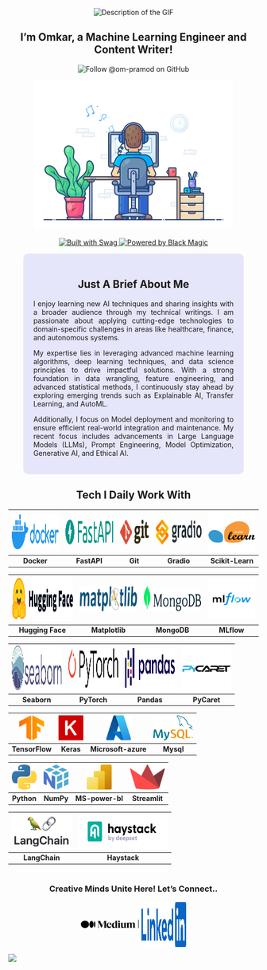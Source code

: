 <p align="center">
  <img src="https://user-images.githubusercontent.com/74750414/167504857-4129cbc1-2d10-4478-be39-3c1a3bee2dbc.gif" alt="Description of the GIF" width="400">
</p>
<h2 align="center"><b>I’m Omkar, a Machine Learning Engineer and Content Writer!</b></h2>
<div align="center">
  <a href="https://github.com/om-pramod" style="text-decoration: none;">
    <img src="https://img.shields.io/badge/Follow%20Me-GitHub-blue?style=for-the-badge&logo=github" alt="Follow @om-pramod on GitHub">
  </a>
</div>
<p align="center">
  <img src="https://raw.githubusercontent.com/andreapollastri/andreapollastri/main/intro.gif" alt="Description of the GIF" width="400">
</p>

<p align="center">
  <a href="https://forthebadge.com">
    <img src="https://forthebadge.com/images/badges/built-with-swag.svg" alt="Built with Swag">
  </a>
  <a href="https://forthebadge.com">
    <img src="https://forthebadge.com/images/badges/powered-by-black-magic.svg" alt="Powered by Black Magic">
  </a>
</p>

<div align="center" style="background-color: #E6E6FA; padding: 20px; border-radius: 10px; width: 80%; margin: 0 auto;">

## Just A Brief About Me

<p style="text-align: justify;">
I enjoy learning new AI techniques and sharing insights with a broader audience through my technical writings. I am passionate about applying cutting-edge technologies to domain-specific challenges in areas like healthcare, finance, and autonomous systems.
</p>

<p style="text-align: justify;">
My expertise lies in leveraging advanced machine learning algorithms, deep learning techniques, and data science principles to drive impactful solutions. With a strong foundation in data wrangling, feature engineering, and advanced statistical methods, I continuously stay ahead by exploring emerging trends such as Explainable AI, Transfer Learning, and AutoML.
</p>

<p style="text-align: justify;">
Additionally, I focus on Model deployment and monitoring to ensure efficient real-world integration and maintenance. My recent focus includes advancements in Large Language Models (LLMs), Prompt Engineering, Model Optimization, Generative AI, and Ethical AI.
</p>

</div>


<div align="center">

## Tech I Daily Work With 

| <img src="https://github.com/ompramod2199/Assets/blob/main/docker.svg" width="120" height="70"> | <img src="https://github.com/ompramod2199/Assets/blob/main/fastapi.svg" width="120" height="50"> | <img src="https://github.com/ompramod2199/Assets/blob/main/git.svg" width="80" height="50"> | <img src="https://github.com/ompramod2199/Assets/blob/main/gradio.svg" width="120" height="50"> | <img src="https://github.com/ompramod2199/Assets/blob/main/scikit-learn.svg" width="120" height="80"> |
|:--:|:--:|:--:|:--:|:--:|
| **Docker** | **FastAPI** | **Git** | **Gradio** | **Scikit-Learn** |

| <img src="https://github.com/ompramod2199/Assets/blob/main/hugging-face.svg" width="130" height="90"> | <img src="https://github.com/ompramod2199/Assets/blob/main/matplotlib.svg" width="120" height="50"> | <img src="https://github.com/ompramod2199/Assets/blob/main/mongodb.svg" width="120" height="50"> | <img src="https://github.com/ompramod2199/Assets/blob/main/mlflow.png" width="100" height="80"> |
|:--:|:--:|:--:|:--:|
| **Hugging Face** | **Matplotlib** | **MongoDB** | **MLflow** |

| <img src="https://github.com/ompramod2199/Assets/blob/main/seaborn.svg" width="100" height="90"> | <img src="https://github.com/ompramod2199/Assets/blob/main/pytorch.svg" width="100" height="80"> | <img src="https://github.com/ompramod2199/Assets/blob/main/pandas.svg" width="100" height="80"> | <img src="https://github.com/ompramod2199/Assets/blob/main/pycaret.png" width="100" height="90"> |
|:--:|:--:|:--:|:--:|
| **Seaborn** | **PyTorch** | **Pandas** | **PyCaret** |

| <img src="https://github.com/ompramod2199/Assets/blob/main/tensorflow.svg" width="50" height="50"> | <img src="https://github.com/ompramod2199/Assets/blob/main/Keras.svg" width="50" height="50"> | <img src="https://github.com/ompramod2199/Assets/blob/main/microsoft-azure.svg" width="50" height="50"> |<img src="https://github.com/ompramod2199/Assets/blob/main/mysql.svg" width="80" height="50"> |
|:--:|:--:|:--:|:--:|
| **TensorFlow** | **Keras** | **Microsoft-azure** | **Mysql** |

| <img src="https://github.com/ompramod2199/Assets/blob/main/python.svg" width="50" height="50"> | <img src="https://github.com/ompramod2199/Assets/blob/main/numpy.svg" width="50" height="50"> | <img src="https://github.com/ompramod2199/Assets/blob/main/microsoft-power-bi.svg" width="50" height="50"> | <img src="https://github.com/ompramod2199/Assets/blob/main/streamlit.svg" width="70" height="50"> |
|:--:|:--:|:--:|:--:|
| **Python** | **NumPy** | **MS-power-bI** | **Streamlit** |

| <img src="https://github.com/ompramod2199/Assets/blob/main/Langchain.png" width="120" height="70"> |<img src="https://github.com/ompramod2199/Assets/blob/main/Haystack.png" width="180" height="70">|
|:--:|:--:|
| **LangChain** | **Haystack** |

</div>

# <h3 align="center">Creative Minds Unite Here! Let’s Connect..</h3>

<p align="center">
<a href="https://medium.com/@ompramod9921" target="blank"><img align="center" src="https://github.com/ompramod2199/Assets/blob/main/medium.png" alt="@ompramod9921" height="15" width="110" /></a> | <a href="https://linkedin.com/in/ompramod" target="blank"><img align="center" src="https://github.com/ompramod2199/Assets/blob/main/LinkedIn.svg" alt="ompramod" height="90" width="90" /></a> </p>


<img src="https://raw.githubusercontent.com/Trilokia/Trilokia/379277808c61ef204768a61bbc5d25bc7798ccf1/bottom_header.svg" />
